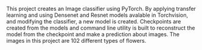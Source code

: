 This project creates an Image classifier using PyTorch.
By applying transfer learning and using Densenet and Resnet models
avalable in Torchvision, and modifying the classifier, a new model
is created. Checkpoints are created from the models and command line
utility is built to reconstruct the model from the checkpoint and 
make a prediction about images. The images in this project are 102
different types of flowers.
